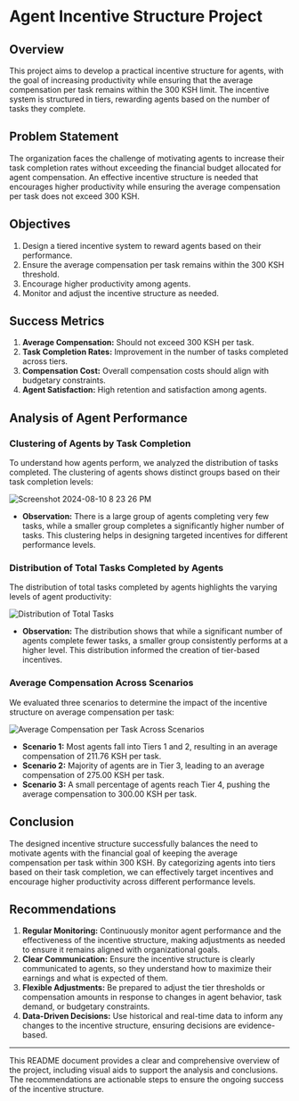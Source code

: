 # **Agent Incentive Structure Project**

## **Overview**

This project aims to develop a practical incentive structure for agents, with the goal of increasing productivity while ensuring that the average compensation per task remains within the 300 KSH limit. The incentive system is structured in tiers, rewarding agents based on the number of tasks they complete.

## **Problem Statement**
The organization faces the challenge of motivating agents to increase their task completion rates without exceeding the financial budget allocated for agent compensation. An effective incentive structure is needed that encourages higher productivity while ensuring the average compensation per task does not exceed 300 KSH.

## **Objectives**

1. Design a tiered incentive system to reward agents based on their performance.
2. Ensure the average compensation per task remains within the 300 KSH threshold.
3. Encourage higher productivity among agents.
4. Monitor and adjust the incentive structure as needed.

## **Success Metrics**

1. **Average Compensation:** Should not exceed 300 KSH per task.
2. **Task Completion Rates:** Improvement in the number of tasks completed across tiers.
3. **Compensation Cost:** Overall compensation costs should align with budgetary constraints.
4. **Agent Satisfaction:** High retention and satisfaction among agents.

## **Analysis of Agent Performance**

### **Clustering of Agents by Task Completion**

To understand how agents perform, we analyzed the distribution of tasks completed. The clustering of agents shows distinct groups based on their task completion levels:

![Screenshot 2024-08-10 8 23 26 PM](https://github.com/user-attachments/assets/6c59bfb7-80d6-4a91-be08-38470f298a62)



- **Observation:** There is a large group of agents completing very few tasks, while a smaller group completes a significantly higher number of tasks. This clustering helps in designing targeted incentives for different performance levels.

### **Distribution of Total Tasks Completed by Agents**

The distribution of total tasks completed by agents highlights the varying levels of agent productivity:

![Distribution of Total Tasks](file-U3kueCtJvn2PuRJzVzSeDN3Z)

- **Observation:** The distribution shows that while a significant number of agents complete fewer tasks, a smaller group consistently performs at a higher level. This distribution informed the creation of tier-based incentives.

### **Average Compensation Across Scenarios**

We evaluated three scenarios to determine the impact of the incentive structure on average compensation per task:

![Average Compensation per Task Across Scenarios](file-702VIFKeSio15VICSWdFfhQN)

- **Scenario 1:** Most agents fall into Tiers 1 and 2, resulting in an average compensation of 211.76 KSH per task.
- **Scenario 2:** Majority of agents are in Tier 3, leading to an average compensation of 275.00 KSH per task.
- **Scenario 3:** A small percentage of agents reach Tier 4, pushing the average compensation to 300.00 KSH per task.

## **Conclusion**

The designed incentive structure successfully balances the need to motivate agents with the financial goal of keeping the average compensation per task within 300 KSH. By categorizing agents into tiers based on their task completion, we can effectively target incentives and encourage higher productivity across different performance levels.

## **Recommendations**

1. **Regular Monitoring:** Continuously monitor agent performance and the effectiveness of the incentive structure, making adjustments as needed to ensure it remains aligned with organizational goals.
2. **Clear Communication:** Ensure the incentive structure is clearly communicated to agents, so they understand how to maximize their earnings and what is expected of them.
3. **Flexible Adjustments:** Be prepared to adjust the tier thresholds or compensation amounts in response to changes in agent behavior, task demand, or budgetary constraints.
4. **Data-Driven Decisions:** Use historical and real-time data to inform any changes to the incentive structure, ensuring decisions are evidence-based.

---

This README document provides a clear and comprehensive overview of the project, including visual aids to support the analysis and conclusions. The recommendations are actionable steps to ensure the ongoing success of the incentive structure.
